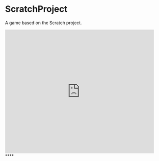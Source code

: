 # ScratchProject
A game based on the Scratch project. 
<iframe src="https://scratch.mit.edu/projects/353074551/embed" allowtransparency="true" width="485" height="402" frameborder="0" scrolling="no" allowfullscreen></iframe>****
